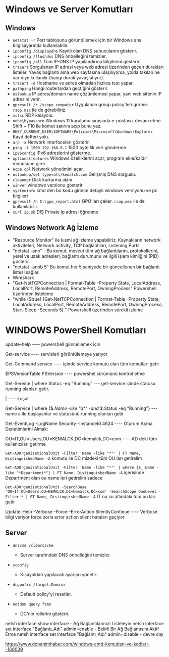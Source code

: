 # Windows ve Server Komutları

## Windows

- `netstat -r` Port tablosunu görüntülemek için bir Windows ana bilgisayarında kullanılabilir.
- `ipconfig /displaydns` Kayıtlı olan DNS sunucularını gösterir.
- `ipconfig /flushdns` DNS önbelleğini temizler.
- `ipconfig /all` Tüm IP-DNS IP yapılandırma bilgilerini gösterir.
- `tracert` Sorgulanan IP adresi veya web adresi üzerinden geçen durakları listeler. Yavaş bağlantı ama web sayfasına ulaşılıyorsa, yolda takılan ne var diye kullanılır (hangi durak yavaşlatıyor).
- `tracert -d` Hostname ve adres olmadan hızlıca test yapar.
- `pathping` Hangi routerlardan geçtiğini gösterir.
- `nslookup` IP adres/domain name çözümlemesi yapar, yani web sitenin IP adresini verir.
- `gpresult /r /scope computer` Uygulanan group policy'leri görme. `rsop.msc` ile de görebiliriz.
- `mstsc` RDP kısayolu.
- `oobe\bypassnro` Windows 11 kurulumu sırasında e-postasız devam etme. Shift + F10 ile komut satırını açıp bunu yaz.
- `HKEY_CURRENT_USER\SOFTWARE\Policies\Microsoft\Windows\Explorer` Kayıt defteri yolu.
- `arp -a` Network interfaceleri gösterir.
- `ping -l 1500 192.168.0.1` 1500 byte'lık veri gönderme.
- `ipv6config` IPv6 adreslerini gösterme.
- `optionalfeatures` Windows özelliklerini açar, program ekle/kaldır menüsüne girer.
- `ncpa.cpl` Network yönetimini açar.
- `nslookup/set type=all/kemalck.com` Gelişmiş DNS sorgusu.
- `cleanmgr` Disk kurtarma alanı
- `winver` windows versionu gösterir
- `systeminfo` cmd den bu kodu girince detaylı windows versiyonu ve pc bilgileri
- `gpresult /h C:\gpo_report.html` GPO'ları çeker. `rsop.msc` ile de kullanılabilir.
- `curl ip.sb` DIŞ Private ip adresi öğrenme 

## Windows Network Ağ İzleme
- "Resource Monitor" ile kısmi ağ izleme yapabiliriz, Kaynakların network aktiviteleri, Network activity, TCP bağlantıları, Listening Ports
- "netstat -ano" - Bu komut, mevcut tüm ağ bağlantılarını, protokollerini, yerel ve uzak adresleri, bağlantı durumunu ve ilgili işlem kimliğini (PID) gösterir.
- "netstat -anob 5" Bu komut her 5 saniyede bir güncellenen bir bağlantı listesi sağlar.
- Wireshark
- "Get-NetTCPConnection | Format-Table -Property State, LocalAddress, LocalPort, RemoteAddress, RemotePort, OwningProcess" Powershell üzerinden listeleme
- "while ($true) {Get-NetTCPConnection | Format-Table -Property State, LocalAddress, LocalPort, RemoteAddress, RemotePort, OwningProcess; Start-Sleep -Seconds 5}
" Powershell üzerinden sürekli izleme





# WINDOWS PowerShell Komutları

update-help ---- powershell güncellemek için

Get-service ---- servisleri görüntülemeye yarıyor

Get-Command *service* ---- içinde service komutu olan tüm komutları getir

$PSVersionTable.PSVersion ---- powershel sürümünü kontrol etme

Get-Service | where Status -eq "Running" --- get-service içinde statusu running olanları getir.

| ---- koşul 

Get-Service | where {$_.Name -like "a*" -and $_.Status -eq "Running"} --- name a ile başlayanlar ve statusünü running olanları getir

Get-EventLog -LogName Security -InstanceId 4624 ---- Oturum Açma Denetimlerini Almak:

OU=IT,OU=Users,OU=KEMALCK,DC=kemalck,DC=com ---- AD deki tüm kullanıcıları getirme

`Get-ADOrganizationalUnit -Filter 'Name -like "*"' | FT Name, DistinguishedName -A` komutu ile DC mizdeki tüm OU ları getirelim

`Get-ADOrganizationalUnit -Filter 'Name -like "*"' | where {$_.Name -like "*Department*"} | FT Name, DistinguishedName -A` içerisinde Department olan ou name leri getirelim sadece

`Get-ADOrganizationalUnit -SearchBase 'OU=IT,OU=Users,OU=KEMALCK,DC=kemalck,DC=com' -SearchScope OneLevel -Filter * | FT Name, DistinguishedName -A` IT ou su altındaki tüm ou ları getir

Update-Help -Verbose -Force -ErrorAction SilentlyContinue ---- Verbose bilgi veriyor force zorla error action slient hataları geçiyor





## Server

- `dnscmd /clearcache`
  - Server tarafındaki DNS önbelleğini temizler.

- `sconfig`
  - Kısayoldan yapılacak ayarları yönetir.

- `dcgpofix /target:Domain`
  - Default policy'yi resetler.



- `netdom query fsmo`
  - DC'nin rollerini gösterir.


netsh interface show interface - Ağ Bağlantılarınızı Listeleyin
netsh interface set interface "Bağlantı_Adı" admin=enable - Belirli Bir Ağ Bağlantısını Aktif Etme
netsh interface set interface "Bağlantı_Adı" admin=disable - devre dışı




https://www.donanimhaber.com/windows-cmd-komutlari-ve-kodlari--160039
